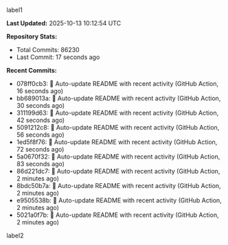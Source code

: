
label1 
<!-- ACTIVITY_START -->
**Last Updated:** 2025-10-13 10:12:54 UTC

**Repository Stats:**
- Total Commits: 86230
- Last Commit: 17 seconds ago

**Recent Commits:**
- 078ff0cb3: 🤖 Auto-update README with recent activity (GitHub Action, 16 seconds ago)
- bb689013a: 🤖 Auto-update README with recent activity (GitHub Action, 30 seconds ago)
- 311199d63: 🤖 Auto-update README with recent activity (GitHub Action, 42 seconds ago)
- 5091212c8: 🤖 Auto-update README with recent activity (GitHub Action, 56 seconds ago)
- 1ed5f8f76: 🤖 Auto-update README with recent activity (GitHub Action, 72 seconds ago)
- 5a0670f32: 🤖 Auto-update README with recent activity (GitHub Action, 83 seconds ago)
- 86d221dc7: 🤖 Auto-update README with recent activity (GitHub Action, 2 minutes ago)
- 8bdc50b7a: 🤖 Auto-update README with recent activity (GitHub Action, 2 minutes ago)
- e9505538b: 🤖 Auto-update README with recent activity (GitHub Action, 2 minutes ago)
- 5021a0f7b: 🤖 Auto-update README with recent activity (GitHub Action, 2 minutes ago)
<!-- ACTIVITY_END -->

label2
